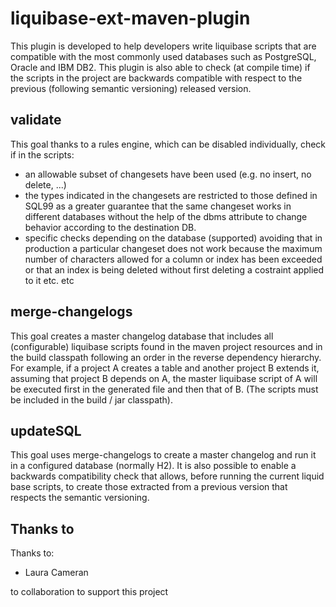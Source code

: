 # liquibase-ext-maven-plugin

This plugin is developed to help developers write liquibase scripts that are compatible with the most commonly used databases such as PostgreSQL, Oracle and IBM DB2.
This plugin is also able to check (at compile time) if the scripts in the project are backwards compatible with respect to the previous (following semantic versioning) released version.

## validate
This goal thanks to a rules engine, which can be disabled individually, check if in the scripts:
* an allowable subset of changesets have been used (e.g. no insert, no delete, ...)
* the types indicated in the changesets are restricted to those defined in SQL99 as a greater guarantee that the same changeset works in different databases without the help of the dbms attribute to change behavior according to the destination DB.
* specific checks depending on the database (supported) avoiding that in production a particular changeset does not work because the maximum number of characters allowed for a column or index has been exceeded or that an index is being deleted without first deleting a costraint applied to it etc. etc

## merge-changelogs
This goal creates a master changelog database that includes all (configurable) liquibase scripts found in the maven project resources and in the build classpath following an order in the reverse dependency hierarchy. For example, if a project A creates a table and another project B extends it, assuming that project B depends on A, the master liquibase script of A will be executed first in the generated file and then that of B. (The scripts must be included in the build / jar classpath).

## updateSQL
This goal uses merge-changelogs to create a master changelog and run it in a configured database (normally H2). It is also possible to enable a backwards compatibility check that allows, before running the current liquid base scripts, to create those extracted from a previous version that respects the semantic versioning.

## Thanks to
Thanks to:

* Laura Cameran

to collaboration to support this project